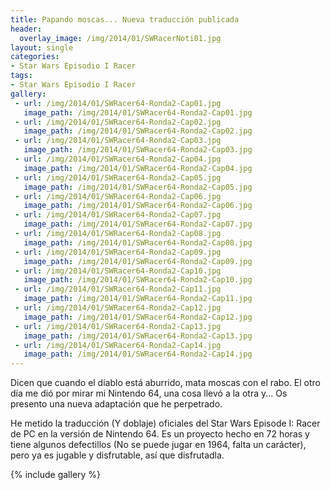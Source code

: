 ```yaml
---
title: Papando moscas... Nueva traducción publicada
header:
  overlay_image: /img/2014/01/SWRacerNoti01.jpg
layout: single
categories:
- Star Wars Episodio I Racer
tags:
- Star Wars Episodio I Racer
gallery:
 - url: /img/2014/01/SWRacer64-Ronda2-Cap01.jpg
   image_path: /img/2014/01/SWRacer64-Ronda2-Cap01.jpg
 - url: /img/2014/01/SWRacer64-Ronda2-Cap02.jpg
   image_path: /img/2014/01/SWRacer64-Ronda2-Cap02.jpg
 - url: /img/2014/01/SWRacer64-Ronda2-Cap03.jpg
   image_path: /img/2014/01/SWRacer64-Ronda2-Cap03.jpg
 - url: /img/2014/01/SWRacer64-Ronda2-Cap04.jpg
   image_path: /img/2014/01/SWRacer64-Ronda2-Cap04.jpg
 - url: /img/2014/01/SWRacer64-Ronda2-Cap05.jpg
   image_path: /img/2014/01/SWRacer64-Ronda2-Cap05.jpg
 - url: /img/2014/01/SWRacer64-Ronda2-Cap06.jpg
   image_path: /img/2014/01/SWRacer64-Ronda2-Cap06.jpg
 - url: /img/2014/01/SWRacer64-Ronda2-Cap07.jpg
   image_path: /img/2014/01/SWRacer64-Ronda2-Cap07.jpg
 - url: /img/2014/01/SWRacer64-Ronda2-Cap08.jpg
   image_path: /img/2014/01/SWRacer64-Ronda2-Cap08.jpg
 - url: /img/2014/01/SWRacer64-Ronda2-Cap09.jpg
   image_path: /img/2014/01/SWRacer64-Ronda2-Cap09.jpg
 - url: /img/2014/01/SWRacer64-Ronda2-Cap10.jpg
   image_path: /img/2014/01/SWRacer64-Ronda2-Cap10.jpg
 - url: /img/2014/01/SWRacer64-Ronda2-Cap11.jpg
   image_path: /img/2014/01/SWRacer64-Ronda2-Cap11.jpg
 - url: /img/2014/01/SWRacer64-Ronda2-Cap12.jpg
   image_path: /img/2014/01/SWRacer64-Ronda2-Cap12.jpg
 - url: /img/2014/01/SWRacer64-Ronda2-Cap13.jpg
   image_path: /img/2014/01/SWRacer64-Ronda2-Cap13.jpg
 - url: /img/2014/01/SWRacer64-Ronda2-Cap14.jpg
   image_path: /img/2014/01/SWRacer64-Ronda2-Cap14.jpg
---
```

Dicen que cuando el diablo está aburrido, mata moscas con el rabo. El otro día 
me dió por mirar mi Nintendo 64, una cosa llevó a la otra y... Os presento una 
nueva adaptación que he perpetrado.

He metido la traducción (Y doblaje) oficiales del Star Wars Episode I: Racer de 
PC en la versión de Nintendo 64. Es un proyecto hecho en 72 horas y tiene algunos 
defectillos (No se puede jugar en 1964, falta un carácter), pero ya es jugable y 
disfrutable, así que disfrutadla.

{% include gallery %}
